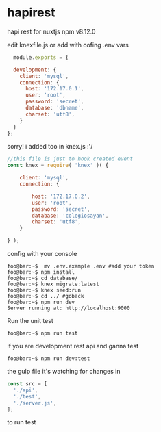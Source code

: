 # hapirest
hapi rest for nuxtjs
 npm v8.12.0
 
 edit knexfile.js or add with cofing .env vars
```javascript
  module.exports = {

  development: {
    client: 'mysql',
    connection: {
      host: '172.17.0.1',
      user: 'root',
      password: 'secret',
      database: 'dbname',
      charset: 'utf8',
    }
  }
};

```
sorry! i added too in knex.js :'/
```javascript
//this file is just to hook created event
const knex = require( 'knex' )( {

    client: 'mysql',
    connection: {

        host: '172.17.0.2',
        user: 'root',
        password: 'secret',
        database: 'colegiosayan',
        charset: 'utf8',
    }

} );

```
config with your console
```console
foo@bar:~$  mv .env.example .env #add your token
foo@bar:~$ npm install
foo@bar:~$ cd database/
foo@bar:~$ knex migrate:latest
foo@bar:~$ knex seed:run
foo@bar:~$ cd ../ #goback
foo@bar:~$ npm run dev
Server running at: http://localhost:9000
```
Run the unit test
```console
foo@bar:~$ npm run test
```
if you are development rest api and ganna test
```console
foo@bar:~$ npm run dev:test
```
the gulp file it's watching for changes in
```javascript
const src = [
  './api',
  './test',
  './server.js',
];
```
to run test
